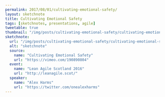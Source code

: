 ```yaml
---
permalink: 2017/08/01/cultivating-emotional-safety/
layout: sketchnote
title: Cultivating Emotional Safety
tags: [sketchnotes, presentations, agile]
tweetable: true
thumbnail: "/img/posts/cultivating-emotional-safety/cultivating-emotional-safety.webp"
sketchnote:
  url: "/img/posts/cultivating-emotional-safety/cultivating-emotional-safety.webp"
  alt: "sketchnote"
  source:
    name: "Cultivating Emotional Safety"
    url: "https://vimeo.com/190890804"
  event:
    name: "Lean Agile Scotland 2016"
    url: "http://leanagile.scot/"
  speaker:
    name: "Alex Harms"
    url: "https://twitter.com/onealexharms"
---
```

